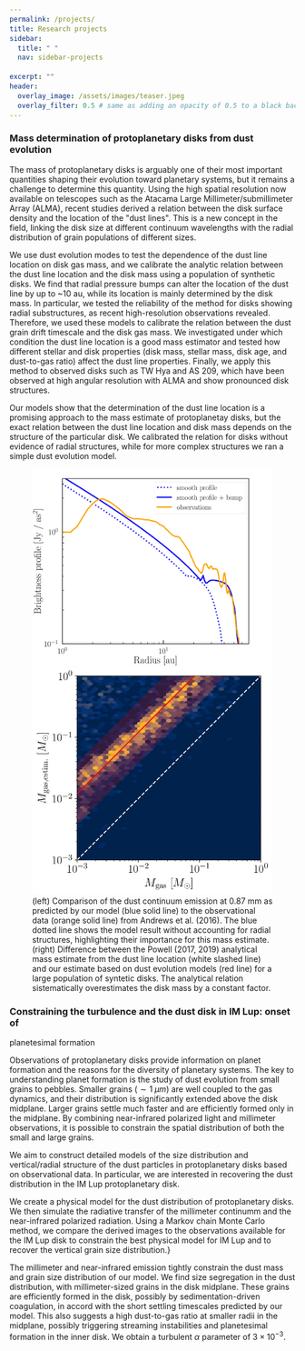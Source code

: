 ```yaml
---
permalink: /projects/
title: Research projects
sidebar:
  title: " "
  nav: sidebar-projects

excerpt: ""
header:
  overlay_image: /assets/images/teaser.jpeg
  overlay_filter: 0.5 # same as adding an opacity of 0.5 to a black background
---
```


### Mass determination of protoplanetary disks from dust evolution

The mass of protoplanetary disks is arguably one of their most important quantities shaping their evolution toward planetary systems, but it remains a challenge to determine this quantity. Using the high spatial resolution now available on telescopes such as the Atacama Large Millimeter/submillimeter Array (ALMA), recent studies derived a relation between the disk surface density and the location of the "dust lines". This is a new concept in the field, linking the disk size at different continuum wavelengths with the radial distribution of grain populations of different sizes.

We use dust evolution modes to test the dependence of the dust line location on disk gas mass, and we calibrate the analytic relation between the dust line location and the disk mass using a population of synthetic disks. We find that radial pressure bumps can alter the location of the dust line by up to ~10 au, while its location is mainly determined by the disk mass. In particular, we tested the reliability of the method for disks showing radial substructures, as recent high-resolution observations revealed. Therefore, we used these models to calibrate the relation between the dust grain drift timescale and the disk gas mass. We investigated under which condition the dust line location is a good mass estimator and tested how different stellar and disk properties (disk mass, stellar mass, disk age, and dust-to-gas ratio) affect the dust line properties. Finally, we apply this method to observed disks such as TW Hya and AS 209, which have been observed at high angular resolution with ALMA and show pronounced disk structures.

Our models show that the determination of the dust line location is a promising approach to the mass estimate of protoplanetay disks, but the exact relation between the dust line location and disk mass depends on the structure of the particular disk. We calibrated the relation for disks without evidence of radial structures, while for more complex structures we ran a simple dust evolution model.

<figure class="half">
    <a href="/assets/images/TWHya_page-0001.jpg"><img src="/assets/images/TWHya_page-0001.jpg"></a>
    <a href="/assets/images/heat_value_M_g_med_page-0001.jpg"><img src="/assets/images/heat_value_M_g_med_page-0001.jpg"></a>
    <figcaption>(left) Comparison of the dust continuum emission at 0.87 mm as predicted by our model (blue solid line) to the observational data (orange
solid line) from Andrews et al. (2016). The blue dotted line shows the model result without accounting for radial structures, highlighting their importance for this mass estimate. (right) Difference between the Powell (2017, 2019) analytical mass estimate from the dust line location (white slashed line) and our estimate based on dust evolution models (red line) for a large population of syntetic disks. The analytical relation sistematically overestimates the disk mass by a constant factor.</figcaption>
</figure>

### Constraining the turbulence and the dust disk in IM Lup: onset of
planetesimal formation

Observations of protoplanetary disks provide information on planet formation and the reasons for the diversity of planetary systems. The key to understanding planet formation is the study of dust evolution from small grains to pebbles. Smaller grains ($\sim 1 \;\mu m$) are well coupled to the gas dynamics, and their distribution is significantly extended above the disk midplane. Larger grains settle much faster and are efficiently formed only in the midplane. By combining near-infrared polarized light and millimeter observations, it is possible to constrain the spatial distribution of both the small and large grains.

We aim to construct detailed models of the size distribution and vertical/radial structure of the dust particles in protoplanetary disks based on observational data. In particular, we are interested in recovering the dust distribution in the IM Lup protoplanetary disk.

We create a physical model for the dust distribution of protoplanetary disks. We then simulate the radiative transfer of the millimeter continumm and the near-infrared polarized radiation. Using a Markov chain Monte Carlo method, we compare the derived images to the observations available for the IM Lup disk to constrain the best physical model for IM Lup and to recover the vertical grain size distribution.}

The millimeter and near-infrared emission tightly constrain the dust mass and grain size distribution of our model. We find size segregation in the dust distribution, with millimeter-sized grains in the disk midplane. These grains are efficiently formed in the disk, possibly by sedimentation-driven coagulation, in accord with the short settling timescales predicted by our model. This also suggests a high dust-to-gas ratio at smaller radii in the midplane, possibly triggering streaming instabilities and planetesimal formation in the inner disk. We obtain a turbulent $\alpha$ parameter of $3 \times 10^{-3}.$
